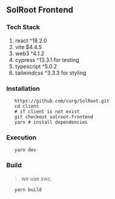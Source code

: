 ## SolRoot Frontend

### Tech Stack

   1. react ^18.2.0
   2. vite $4.4.5
   3. web3 ^4.1.2
   4. cypress ^13.3.1 for testing
   5. typescript ^5.0.2
   6. tailwindcss ^3.3.3 for styling

### Installation

```shell
   https://github.com/curg/SolRoot.git
   cd client 
   # if client is not exist 
   git checkout solroot-frontend
   yarn # install dependencies
```

### Execution

```shell
   yarn dev
```

### Build

> we use swc

```shell
   yarn build
```
